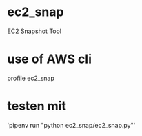 # ec2_snap
EC2 Snapshot Tool

# use of AWS cli

profile ec2_snap

# testen mit

'pipenv run "python ec2_snap/ec2_snap.py"'
